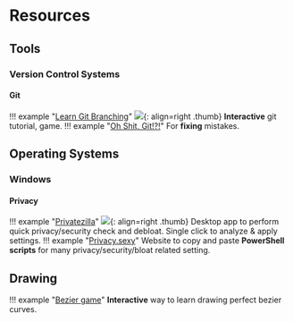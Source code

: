 # Resources

## Tools
### Version Control Systems
#### Git

!!! example "[Learn Git Branching](https://learngitbranching.js.org/)"
    ![](https://user-images.githubusercontent.com/7308241/39848730-040bd09e-53df-11e8-964e-2d48f35a4355.gif){: align=right .thumb}
    **Interactive** git tutorial, game.
!!! example "[Oh Shit, Git!?!](https://ohshitgit.com/)"
    For **fixing** mistakes.

## Operating Systems
### Windows
#### Privacy

!!! example "[Privatezilla](https://www.builtbybel.com/ms-apps/privatezilla)"
    ![](https://www.builtbybel.com/media/tz_portfolio_plus/article/cache/privatezilla-23-h_o.png){: align=right .thumb}
    Desktop app to perform quick privacy/security check and debloat.
    Single click to analyze & apply settings.
!!! example "[Privacy.sexy](https://privacy.sexy/)"
    Website to copy and paste **PowerShell scripts** for many privacy/security/bloat related setting.

## Drawing

!!! example "[Bezier game](https://bezier.method.ac/)"
    **Interactive** way to learn drawing perfect bezier curves.

